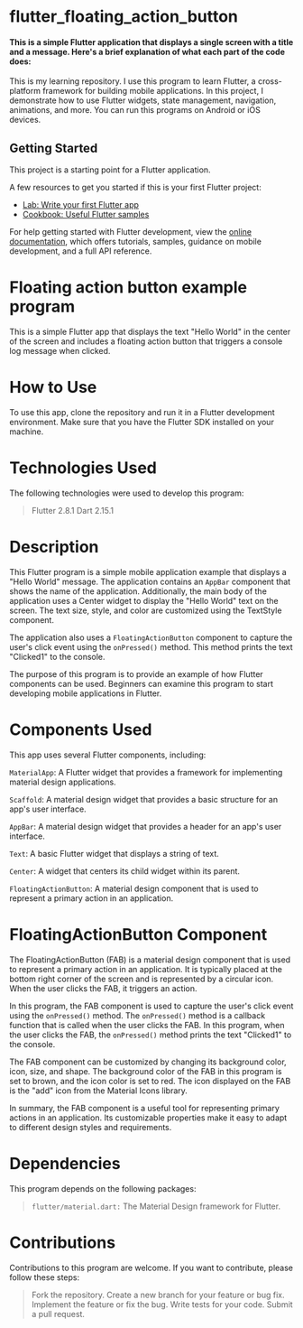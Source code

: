 # flutter_floating_action_button



#### This is a simple Flutter application that displays a single screen with a title and a message. Here's a brief explanation of what each part of the code does:
This is my learning repository. I use this program to learn Flutter, a cross-platform framework for building mobile applications. In this project, I demonstrate how to use Flutter widgets, state management, navigation, animations, and more. You can run this programs on Android or iOS devices.

## Getting Started

This project is a starting point for a Flutter application.

A few resources to get you started if this is your first Flutter project:

- [Lab: Write your first Flutter app](https://docs.flutter.dev/get-started/codelab)
- [Cookbook: Useful Flutter samples](https://docs.flutter.dev/cookbook)

For help getting started with Flutter development, view the
[online documentation](https://docs.flutter.dev/), which offers tutorials,
samples, guidance on mobile development, and a full API reference.


# Floating action button example program
This is a simple Flutter app that displays the text "Hello World" in the center of the screen and includes a floating action button that triggers a console log message when clicked.

# How to Use
To use this app, clone the repository and run it in a Flutter development environment. Make sure that you have the Flutter SDK installed on your machine.
# Technologies Used
The following technologies were used to develop this program:

>Flutter 2.8.1
>Dart 2.15.1

# Description
This Flutter program is a simple mobile application example that displays a "Hello World" message. The application contains an `AppBar` component that shows the name of the application. Additionally, the main body of the application uses a Center widget to display the "Hello World" text on the screen. The text size, style, and color are customized using the TextStyle component.

The application also uses a `FloatingActionButton` component to capture the user's click event using the `onPressed()` method. This method prints the text "Clicked1" to the console.

The purpose of this program is to provide an example of how Flutter components can be used. Beginners can examine this program to start developing mobile applications in Flutter.
# Components Used
This app uses several Flutter components, including:

`MaterialApp`: A Flutter widget that provides a framework for implementing material design applications.

`Scaffold`: A material design widget that provides a basic structure for an app's user interface.

`AppBar`: A material design widget that provides a header for an app's user interface.

`Text`: A basic Flutter widget that displays a string of text.

`Center`: A widget that centers its child widget within its parent.

`FloatingActionButton`: A material design component that is used to represent a primary action in an application.

# FloatingActionButton Component
The FloatingActionButton (FAB) is a material design component that is used to represent a primary action in an application. It is typically placed at the bottom right corner of the screen and is represented by a circular icon. When the user clicks the FAB, it triggers an action.

In this program, the FAB component is used to capture the user's click event using the `onPressed()` method. The `onPressed()` method is a callback function that is called when the user clicks the FAB. In this program, when the user clicks the FAB, the `onPressed()` method prints the text "Clicked1" to the console.

The FAB component can be customized by changing its background color, icon, size, and shape. The background color of the FAB in this program is set to brown, and the icon color is set to red. The icon displayed on the FAB is the "add" icon from the Material Icons library.

In summary, the FAB component is a useful tool for representing primary actions in an application. Its customizable properties make it easy to adapt to different design styles and requirements.
# Dependencies
This program depends on the following packages:

>`flutter/material.dart:` The Material Design framework for Flutter.
# Contributions
Contributions to this program are welcome. If you want to contribute, please follow these steps:
>Fork the repository.
>Create a new branch for your feature or bug fix.
>Implement the feature or fix the bug.
>Write tests for your code.
>Submit a pull request.
